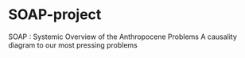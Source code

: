 # SOAP-project
SOAP : Systemic Overview of the Anthropocene Problems
A causality diagram to our most pressing problems